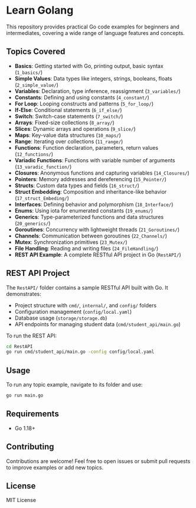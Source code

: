 


# Learn Golang

This repository provides practical Go code examples for beginners and intermediates, covering a wide range of language features and concepts.

## Topics Covered

- **Basics**: Getting started with Go, printing output, basic syntax (`1_basics/`)
- **Simple Values**: Data types like integers, strings, booleans, floats (`2_simple_value/`)
- **Variables**: Declaration, type inference, reassignment (`3_variables/`)
- **Constants**: Defining and using constants (`4_constant/`)
- **For Loop**: Looping constructs and patterns (`5_for_loop/`)
- **If-Else**: Conditional statements (`6_if_else/`)
- **Switch**: Switch-case statements (`7_switch/`)
- **Arrays**: Fixed-size collections (`8_array/`)
- **Slices**: Dynamic arrays and operations (`9_slice/`)
- **Maps**: Key-value data structures (`10_maps/`)
- **Range**: Iterating over collections (`11_range/`)
- **Functions**: Function declaration, parameters, return values (`12_functions/`)
- **Variadic Functions**: Functions with variable number of arguments (`13_varadic_function/`)
- **Closures**: Anonymous functions and capturing variables (`14_Closures/`)
- **Pointers**: Memory addresses and dereferencing (`15_Pointer/`)
- **Structs**: Custom data types and fields (`16_struct/`)
- **Struct Embedding**: Composition and inheritance-like behavior (`17_struct_Embeding/`)
- **Interfaces**: Defining behavior and polymorphism (`18_Interface/`)
- **Enums**: Using iota for enumerated constants (`19_enums/`)
- **Generics**: Type-parameterized functions and data structures (`20_generics/`)
- **Goroutines**: Concurrency with lightweight threads (`21_Goroutines/`)
- **Channels**: Communication between goroutines (`22_Channels/`)
- **Mutex**: Synchronization primitives (`23_Mutex/`)
- **File Handling**: Reading and writing files (`24_FileHandling/`)
- **REST API Example**: A complete RESTful API project in Go (`RestAPI/`)

## REST API Project

The `RestAPI/` folder contains a sample RESTful API built with Go. It demonstrates:
- Project structure with `cmd/`, `internal/`, and `config/` folders
- Configuration management (`config/local.yaml`)
- Database usage (`storage/storage.db`)
- API endpoints for managing student data (`cmd/student_api/main.go`)

To run the REST API:
```bash
cd RestAPI
go run cmd/student_api/main.go -config config/local.yaml
```

## Usage

To run any topic example, navigate to its folder and use:
```bash
go run main.go
```

## Requirements

- Go 1.18+

## Contributing

Contributions are welcome! Feel free to open issues or submit pull requests to improve examples or add new topics.

## License

MIT License
